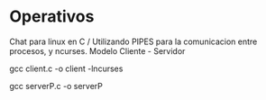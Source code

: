 # Operativos
Chat para linux en C / Utilizando PIPES para la comunicacion entre procesos, y ncurses. Modelo Cliente - Servidor

gcc client.c -o client -lncurses

gcc serverP.c -o serverP

